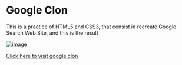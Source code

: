 # Google Clon


This is a practice of HTML5 and CSS3, that consist in recreate Google Search Web Site, and this is the result

![image](https://user-images.githubusercontent.com/77251405/180632965-8f4eb2b5-a7e6-4080-8091-c48e1336b2f8.png)

[Click here to visit google clon](https://johan-palacios.github.io/Google-clon.github.io/index.html "Click here to visit google clon")

